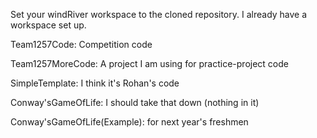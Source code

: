 Set your windRiver workspace to the cloned repository. I already have a workspace set up. 

Team1257Code: Competition code

Team1257MoreCode: A project I am using for practice-project code

SimpleTemplate: I think it's Rohan's code

Conway'sGameOfLife: I should take that down (nothing in it)

Conway'sGameOfLife(Example): for next year's freshmen
